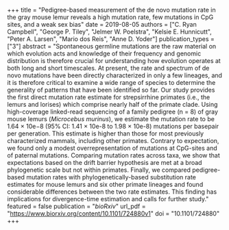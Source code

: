 +++
title = "Pedigree-based measurement of the de novo mutation rate in the gray mouse lemur reveals a high mutation rate, few mutations in CpG sites, and a weak sex bias"
date = 2019-08-05
authors = ["C. Ryan Campbell", "George P. Tiley", "Jelmer W. Poelstra", "Kelsie E. Hunnicutt", "Peter A. Larsen", "Mario dos Reis", "Anne D. Yoder"]
publication_types = ["3"]
abstract = "Spontaneous germline mutations are the raw material on which evolution acts and knowledge of their frequency and genomic distribution is therefore crucial for understanding how evolution operates at both long and short timescales. At present, the rate and spectrum of de novo mutations have been directly characterized in only a few lineages, and it is therefore critical to examine a wide range of species to determine the generality of patterns that have been identified so far. Our study provides the first direct mutation rate estimate for strepsirrhine primates (i.e., the lemurs and lorises) which comprise nearly half of the primate clade. Using high-coverage linked-read sequencing of a family pedigree (n = 8) of gray mouse lemurs (_Microcebus murinus_), we estimate the mutation rate to be 1.64 × 10e−8 (95% CI: 1.41 × 10e-8 to 1.98 × 10e-8) mutations per basepair per generation. This estimate is higher than those for most previously characterized mammals, including other primates. Contrary to expectation, we found only a modest overrepresentation of mutations at CpG-sites and of paternal mutations. Comparing mutation rates across taxa, we show that expectations based on the drift barrier hypothesis are met at a broad phylogenetic scale but not within primates. Finally, we compared pedigree-based mutation rates with phylogenetically-based substitution rate estimates for mouse lemurs and six other primate lineages and found considerable differences between the two rate estimates. This finding has implications for divergence-time estimation and calls for further study."
featured = false
publication = "*bioRxiv*"
url_pdf = "https://www.biorxiv.org/content/10.1101/724880v1"
doi = "10.1101/724880"
+++


